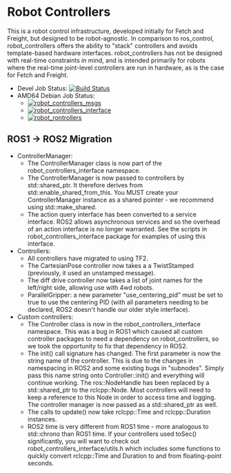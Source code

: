 # Robot Controllers

This is a robot control infrastructure, developed initially for Fetch and Freight, but
designed to be robot-agnostic. In comparison to ros_control, robot_controllers offers
the ability to "stack" controllers and avoids template-based hardware interfaces.
robot_controllers has not be designed with real-time constraints in mind, and is intended
primarily for robots where the real-time joint-level controllers are run in hardware,
as is the case for Fetch and Freight.

 * Devel Job Status: [![Build Status](https://build.ros2.org/buildStatus/icon?job=Fdev__robot_controllers__ubuntu_focal_amd64)](https://build.ros2.org/job/Fdev__robot_controllers__ubuntu_focal_amd64/)
 * AMD64 Debian Job Status:
   * [![robot_controllers_msgs](https://build.ros2.org/buildStatus/icon?job=Fbin_uF64__robot_controllers_msgs__ubuntu_focal_amd64__binary)](https://build.ros2.org/job/Fbin_uF64__robot_controllers_msgs__ubuntu_focal_amd64__binary/)
   * [![robot_controllers_interface](https://build.ros2.org/buildStatus/icon?job=Fbin_uF64__robot_controllers_interface__ubuntu_focal_amd64__binary)](https://build.ros2.org/job/Fbin_uF64__robot_controllers_interface__ubuntu_focal_amd64__binary/)
   * [![robot_rontrollers](https://build.ros2.org/buildStatus/icon?job=Fbin_uF64__robot_controllers__ubuntu_focal_amd64__binary)](https://build.ros2.org/job/Fbin_uF64__robot_controllers__ubuntu_focal_amd64__binary/)

## ROS1 -> ROS2 Migration

 * ControllerManager:
   * The ControllerManager class is now part of the robot_controllers_interface namespace.
   * The ControllerManager is now passed to controllers by std::shared_ptr. It therefore derives
     from std::enable_shared_from_this. You MUST create your ControllerManager instance as a
     shared pointer - we recommend using std::make_shared.
   * The action query interface has been converted to a service interface. ROS2 allows asynchronous
     services and so the overhead of an action interface is no longer warranted. See the scripts
     in robot_controllers_interface package for examples of using this interface.
 * Controllers:
   * All controllers have migrated to using TF2.
   * The CartesianPose controller now takes a a TwistStamped (previously, it used an unstamped
     message).
   * The diff drive controller now takes a list of joint names for the left/right side, allowing
     use with 4wd robots.
   * ParallelGripper: a new parameter "use_centering_pid" must be set to true to use the centering
     PID (with all parameters needing to be declared, ROS2 doesn't handle our older style
     interface).
 * Custom controllers:
   * The Controller class is now in the robot_controllers_interface namespace. This was a bug in
     ROS1 which caused all custom controller packages to need a dependency on robot_controllers,
     so we took the opportunity to fix that dependency in ROS2.
   * The init() call signature has changed. The first parameter is now the string name of the
     controller. This is due to the changes in namespacing in ROS2 and some existing bugs in
     "subnodes". Simply pass this name string onto Controller::init() and everything will continue
     working. The ros::NodeHandle has been replaced by a std::shared_ptr to the rclcpp::Node. Most
     controllers will need to keep a reference to this Node in order to access time and logging.
     The controller manager is now passed as a std::shared_ptr as well.
   * The calls to update() now take rclcpp::Time and rclcpp::Duration instances.
   * ROS2 time is very different from ROS1 time - more analogous to std::chrono than ROS1 time.
     If your controllers used toSec() significantly, you will want to check out
     robot_controllers_interface/utils.h which includes some functions to quickly convert
     rclcpp::Time and Duration to and from floating-point seconds.
